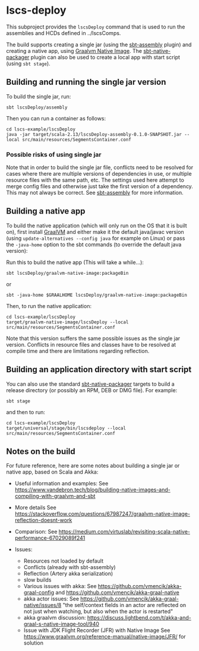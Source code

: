 # lscs-deploy

This subproject provides the `lscsDeploy` command that is used to run the assemblies and HCDs defined in ../lscsComps.

The build supports creating a single jar (using the [sbt-assembly](https://github.com/sbt/sbt-assembly) plugin) and
creating a native app, using [Graalvm Native Image](https://www.graalvm.org/).
The [sbt-native-packager](https://github.com/sbt/sbt-native-packager) plugin can also be used
to create a local app with start script (using `sbt stage`).

## Building and running the single jar version

To build the single jar, run:

    sbt lscsDeploy/assembly

Then you can run a container as follows:

    cd lscs-example/lscsDeploy
    java -jar target/scala-2.13/lscsDeploy-assembly-0.1.0-SNAPSHOT.jar --local src/main/resources/SegmentsContainer.conf

### Possible risks of using single jar

Note that in order to build the single jar file, conflicts need to be resolved for cases where
there are multiple versions of dependencies in use, or multiple resource files with the same path, etc.
The settings used here attempt to merge config files and otherwise just take the first version of a
dependency. This may not always be correct. See [sbt-assembly](https://github.com/sbt/sbt-assembly)
for more information.

## Building a native app

To build the native application (which will only run on the OS that it is built on), 
first install [GraalVM](https://www.graalvm.org/) and either make it the default java/javac version
(using `update-alternatives --config java` for example on Linux) 
or pass the `-java-home` option to the sbt commands (to override the default java version):

Run this to build the native app (This will take a while...):

    sbt lscsDeploy/graalvm-native-image:packageBin

or 

    sbt -java-home $GRAALHOME lscsDeploy/graalvm-native-image:packageBin

Then, to run the native application:

    cd lscs-example/lscsDeploy
    target/graalvm-native-image/lscsDeploy --local src/main/resources/SegmentsContainer.conf

Note that this version suffers the same possible issues as the single jar version.
Conflicts in resource files and classes have to be resolved at compile time and
there are limitations regarding reflection.

## Building an application directory with start script

You can also use the standard [sbt-native-packager](https://github.com/sbt/sbt-native-packager) targets
to build a release directory (or possibly an RPM, DEB or DMG file). For example:

    sbt stage

and then to run:

    cd lscs-example/lscsDeploy
    target/universal/stage/bin/lscsdeploy --local src/main/resources/SegmentsContainer.conf


## Notes on the build

For future reference, here are some notes about building a single jar or native app, based on Scala and Akka:

* Useful information and examples:
  See https://www.vandebron.tech/blog/building-native-images-and-compiling-with-graalvm-and-sbt

* More details
  See https://stackoverflow.com/questions/67987247/graalvm-native-image-reflection-doesnt-work

* Comparison:
  See https://medium.com/virtuslab/revisiting-scala-native-performance-67029089f241

* Issues:
  - Resources not loaded by default
  - Conflicts (already with sbt-assembly)
  - Reflection (Artery akka serialization)
  - slow builds
  - Various issues with akka:
    See https://github.com/vmencik/akka-graal-config
    and https://github.com/vmencik/akka-graal-native
  - akka actor issues: See https://github.com/vmencik/akka-graal-native/issues/8
    "the self/context fields in an actor are reflected on not just when watching, but also when the actor is restarted"
  - akka graalvm discussion: https://discuss.lightbend.com/t/akka-and-graal-s-native-image-tool/940
  - Issue with JDK Flight Recorder (JFR) with Native Image
    See https://www.graalvm.org/reference-manual/native-image/JFR/ for solution

